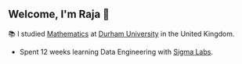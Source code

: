 ## Welcome, I'm Raja 🦉

📚 I studied [Mathematics](https://www.durham.ac.uk/study/courses/mathematics-g100/) at [Durham University](https://www.durham.ac.uk/) in the United Kingdom.
- Spent 12 weeks learning Data Engineering with [Sigma Labs](https://www.sigmalabs.co.uk/).


<? //[![Saudi-Claus's GitHub stats](https://github-readme-stats.vercel.app/api?username=Saudi-Claus)](https://github.com/Saudi-Claus/github-readme-stats)


